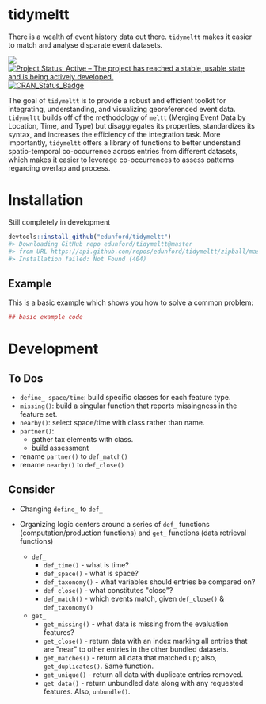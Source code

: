 
<!-- README.md is generated from README.Rmd. Please edit that file -->
tidymeltt
=========

There is a wealth of event history data out there. `tidymeltt` makes it easier to match and analyse disparate event datasets.

<!-- [![packageversion](https://img.shields.io/github/description/v/edunford/tidymeltt)](commits/master) -->
![](https://img.shields.io/badge/lifecycle-maturing-blue.svg) [![Project Status: Active – The project has reached a stable, usable state and is being actively developed.](http://www.repostatus.org/badges/latest/active.svg)](http://www.repostatus.org/#active) [![CRAN\_Status\_Badge](http://www.r-pkg.org/badges/version/tidymeltt)](https://cran.r-project.org/package=tidymeltt) <!-- [![Last-changedate](https://img.shields.io/badge/last%20change-2018--04--06-yellowgreen.svg)](/commits/master) -->

The goal of `tidymeltt` is to provide a robust and efficient toolkit for integrating, understanding, and visualizing georeferenced event data. `tidymeltt` builds off of the methodology of `meltt` (Merging Event Data by Location, Time, and Type) but disaggregates its properties, standardizes its syntax, and increases the efficiency of the integration task. More importantly, `tidymeltt` offers a library of functions to better understand spatio-temporal co-occurrence across entries from different datasets, which makes it easier to leverage co-occurrences to assess patterns regarding overlap and process.

Installation
============

Still completely in development

``` r
devtools::install_github("edunford/tidymeltt")
#> Downloading GitHub repo edunford/tidymeltt@master
#> from URL https://api.github.com/repos/edunford/tidymeltt/zipball/master
#> Installation failed: Not Found (404)
```

Example
-------

This is a basic example which shows you how to solve a common problem:

``` r
## basic example code
```

Development
===========

To Dos
------

-   `define_ space/time`: build specific classes for each feature type.
-   `missing()`: build a singular function that reports missingness in the feature set.
-   `nearby()`: select space/time with class rather than name.
-   `partner()`:
    -   gather tax elements with class.
    -   build assessment
-   rename `partner()` to `def_match()`
-   rename `nearby()` to `def_close()`

Consider
--------

-   Changing `define_` to `def_`

-   Organizing logic centers around a series of `def_` functions (computation/production functions) and `get_` functions (data retrieval functions)
    -   `def_`
        -   `def_time()` - what is time?
        -   `def_space()` - what is space?
        -   `def_taxonomy()` - what variables should entries be compared on?
        -   `def_close()` - what constitutes "close"?
        -   `def_match()` - which events match, given `def_close()` & `def_taxonomy()`
    -   `get_`
        -   `get_missing()` - what data is missing from the evaluation features?
        -   `get_close()` - return data with an index marking all entries that are "near" to other entries in the other bundled datasets.
        -   `get_matches()` - return all data that matched up; also, `get_duplicates()`. Same function.
        -   `get_unique()` - return all data with duplicate entries removed.
        -   `get_data()` - return unbundled data along with any requested features. Also, `unbundle()`.
